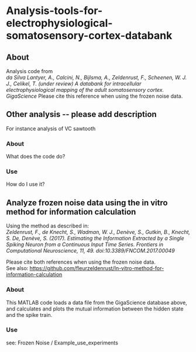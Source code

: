 # Analysis-tools-for-electrophysiological-somatosensory-cortex-databank

## About
Analysis code from <br />
*da Silva Lantyer, A., Calcini, N., Bijlsma, A., Zeldenrust, F., Scheenen, W. J. J., Celikel, T. (under review) A databank for intracellular electrophysiological mapping of the adult somatosensory cortex. GigaScience*
Please cite this reference when using the frozen noise data.

## Other analysis -- please add description
For instance analysis of VC sawtooth

### About
What does the code do?

### Use
How do I use it?

## Analyze frozen noise data using the in vitro method for information calculation
Using the method as described in: <br />
*Zeldenrust, F., de Knecht, S., Wadman, W. J., Denève, S., Gutkin, B., Knecht, S. De, Denève, S. (2017).  Estimating the Information Extracted by a Single Spiking Neuron from a Continuous Input Time Series.  Frontiers in Computational Neuroscience, 11, 49. doi:10.3389/FNCOM.2017.00049* <br />

Please cite both references when using the frozen noise data.<br />
See also: https://github.com/fleurzeldenrust/In-vitro-method-for-information-calculation

### About
This MATLAB code loads a data file from the GigaScience database above, and calculates and plots the mutual information between the hidden state and the spike train.

### Use
see: Frozen Noise / Example_use_experiments <br />
